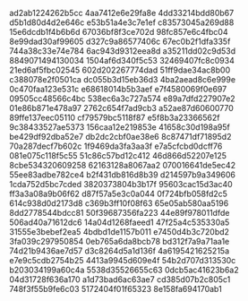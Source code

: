 ad2ab1224262b5cc
4aa7412e6e29fa8e
4dd33214bdd80b67
d5b1d80d4d2e646c
e53b51a4e3c7e1ef
c83573045a269d88
15e6dcdb1f4b6b6d
67036bf8f3ce702d
98fc857e6c4fbc04
8e99dad30af99605
d327c9a86577406c
67ec0b2f1dfa335f
744a38c33e74e784
6ac943d9312eea8d
a35211dd02c9d53d
8849071494130034
1504af6d340f5c53
32469407fc8c0934
21ed6af5fbc02545
602d202267774dad
51ff9dae34ac8b00
c388078e2f0501ca
dc055b3d15eb36d3
4ba2aead8c6e999e
0c470faa123e531c
e68618014b5b3aef
e7f4580069f0e697
09505cc48566c4bc
538ec6a3c727a574
e89a7dfd227907e2
01e86b871e478a97
2762c654f7ad9cb3
a52ae87d60600770
89ffe137eec05110
cf79579bc5118f87
e5f8b3a23366562f
9c38433527ae5373
156caa12e219853e
41658c30d198a95f
be429df92dba52e7
db2dc2cbf0ae38e6
8c87471df71895d2
70a287decf7b602c
1f9469da3fa3aa3f
e7a5cfcbd0dcff76
081e075c118f5c55
51c86c57bd12c412
46d866d52207e125
8cbe534320609258
62163128a8067aa2
070016641de5ec42
55ee83adbe782ce4
b2f431db816d8b39
d214597b9a349606
1cda752d5bc7cded
3820373804b3b17f
95603cac15d3ac40
ff3a3a08a9b06f62
d87f57a5e3c0a044
0f724bfb058fd2c5
614c938d0d2173d8
c369b3ff10f08f63
65e05ab580aa5196
8dd2778544bdcc81
50f39687356fa223
44e89f978011dfde
506ad40a71612dc6
14a04d1268faeed1
47f25a4c535330a5
31555e3bebef2ea5
4bdbd1de1157b011
e7450d4b3c720bd2
3fa039c297950854
0eb765a6da8bcb78
bd312f7a9a71aa1e
74d21b9436ae7d57
d3c8264d5a1d136f
4a6195421625215a
e7e9c5cdb2754b25
4413a9945d609e4f
54b2d707d313530c
b203034199a60c4a
5538d35526655c63
0dcb5ac41623b6a2
04d31728f636a170
a1d73bad6ac63ae7
cd385d07b2c805c1
748f3f55b9fe6c03
5172404f01f65323
8e158fa694170ab1
